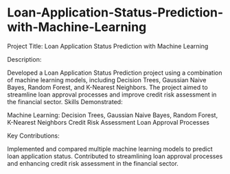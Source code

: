 # Loan-Application-Status-Prediction-with-Machine-Learning
Project Title: Loan Application Status Prediction with Machine Learning

Description:

Developed a Loan Application Status Prediction project using a combination of machine learning models, including Decision Trees, Gaussian Naive Bayes, Random Forest, and K-Nearest Neighbors. The project aimed to streamline loan approval processes and improve credit risk assessment in the financial sector.
Skills Demonstrated:

Machine Learning: Decision Trees, Gaussian Naive Bayes, Random Forest, K-Nearest Neighbors
Credit Risk Assessment
Loan Approval Processes

Key Contributions:

Implemented and compared multiple machine learning models to predict loan application status.
Contributed to streamlining loan approval processes and enhancing credit risk assessment in the financial sector.
